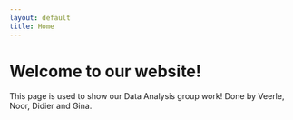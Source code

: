 ```yaml
---
layout: default
title: Home
---
```


# Welcome to our website!

This page is used to show our Data Analysis group work! Done by Veerle, Noor, Didier and Gina.



